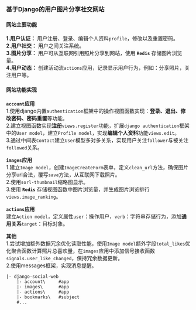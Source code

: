 ### 基于Django的用户图片分享社交网站  
  
#### 网站主要功能  
  
**1.用户认证：** 用户注册、登录、编辑个人资料`profile`，修改以及重置密码。  
**2.用户社交：** 用户之间关注系统。  
**3.图片分享：** 用户可从互联网引用照片分享到网站，使用 **`Redis`** 存储图片浏览量。  
**4.用户动态：** 创建活动流`actions`应用，记录显示用户行为，例如：分享照片，关注用户等。  
  
#### 网站功能实现  
  
**`account`应用**  
1.使用django内置`authentication`框架中的操作视图函数实现：**登录、退出、修改密码、密码重置**等功能。  
2.建立视图函数实现**注册**`views.register`功能，扩展`django authentication`框架中的`User model`，建立`Profile model`，实现**编辑个人资料**功能`views.edit`。  
3.通过中间表`Contact`建立`User`模型多对多关系，实现用户关注`follower`与被关注`followed`关系。  
  
**`images`应用**  
1.建立`Image model`，创建`ImageCreateForm`表单，定义`clean_url`方法，确保图片分享url合法，覆写`save`方法，从互联网下载照片。  
2.使用`sorl-thumbnail`缩略图显示。  
3.使用 **`Redis`** 存储视图函数中图片浏览量，并生成图片浏览排行`views.image_ranking`。  
  
**`actions`应用**   
建立`Action model`，定义属性`user`：操作用户，`verb`：字符串存储行为，添加**通用关系**`target`：目标对象。  

**其他**  
1.尝试增加额外数据冗余优化读取性能，使用`Image model`额外字段`total_likes`优化聚合函数计算照片总喜欢量，在`images`应用中添加信号接收函数`signals.user_like_changed`，保持冗余数据更新。  
2.使用messages框架，实现消息提醒。  
  
```
|- django-social-web
    |- account\     #app
    |- images\      #app
    |- actions\     #app
    |- bookmarks\   #subject
    #...
```
